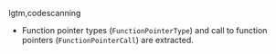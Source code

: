 lgtm,codescanning
* Function pointer types (`FunctionPointerType`) and call to function pointers
(`FunctionPointerCall`) are extracted.
